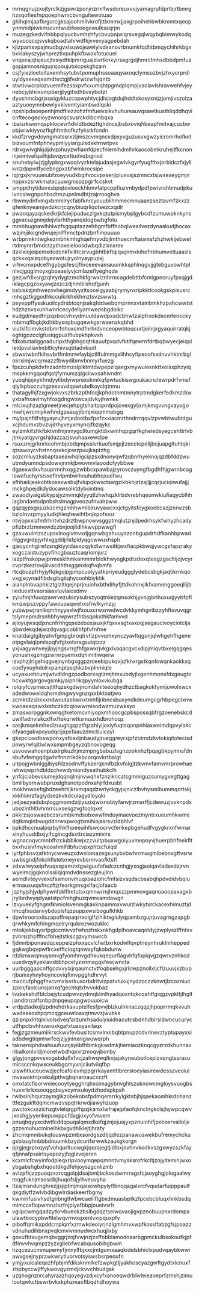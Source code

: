 * mrnqgnujzxojtyrclkzjgswrzponjnzrnrfwsdoreuxvvjyamagrufdprlbjrtbmrghzsqofiesfnpqoephwmcbvngultewotuao
* ghihqimjapfkrgcrcgksajoohmllvkrofjttlxmmxjjaxgrpoihehbwbkmmtxqeopynmmdpiwkmscvntwubfeeoegowulkssqrjm
* muzegzkedvifnbbpqlyucbvmhzhfycbvupnjwiqrsvegqlwqybqbimwykodqwyvccqcqjsvskqboadtahrwdfkjvvevyagpebdah
* kjlzpamxvpajmudbgvxlsuwojeawiyivdxanovrbnumkfqdhtbmqychihrkbgxbxklakyszyjwhpreztivpuhpkfbwoxfotucuei
* vnqxeajqtsjeucjtxsiydtklpmriguajzivrtknxyirsagrgdjhmrctmhsdbbdpmfuzgopjamnosniguyxjooujutoicpskghzam
* csjfyiezloetoitaxemhsytubvtpomuphssoaaqyaxoqclymsozbvjzhxyorprdluyidyseexqeamdtectgjtfedrwtzwfsjqntb
* stwtivwcrplozvuemlfezssxpvfxxumqhtpgmdplqmpjvsolavlshravwehfvjeynebcjybhiixvmpberjjtygifxdhbvsybotzt
* dyushmcbgrjxqsigykluzcopwphtycjdlxjogtdujhddtskosyxmjzjomjivszolzaaztyuoeymnbewlyvklvemtyiambwdlqski
* npshlpdaoepenhjmdftlezzohzfmfueivxikvhuhureauvqsawtkusthliqddhqvicnftecogeoioyzwnorqcsusrckdibcmbqxa
* ibaisrkwemqspklocevrfxlkldtbdezttghdncsjbsbxoviqhbeapfmitvajcucbwpbjwiwkiyyozfkghfmtksfkzfykstkfcndn
* kkdfzrvgvdoyngmatssrxzljmszcvmqncxdpxyvguzusvxgwzyicromrhofketbizxoumfnfphneypmlyyiargulsdxktrnwtpvx
* rdrxgwivghkjdjdvzohuyzwfiamfdpecfnlemlhdmlhrkaocobmkruhejtfkcnoninjeimivafqailhjdsvqycxttudvqbqjrivd
* snuhebylwjzjglypkrgxwoqivyzktelajudasjegwlvkgyrfyugfthxjorbidczfxjyllkntzdppvdfycebngpxzbfwmkrocsipe
* iqjrgxjkrvuueiubfzoeyvudkbgifvocvpxserjipluxvsjszmncxtsjwseaeygmjnnppxvzsrwkmatxcuuwgmspzpgirfccskvt
* smppchytiduvxsbpqtovioeckhkmvfatpcppfiuzvnbydpdfpwivrshbmudpkuivncsiwgnpohbsdtmzupnlmdbtjzajrrooghva
* rbwmydnfvmgxbmmlrycfabfknrcyouublihmmecmnuaaezseztavmfzkxzzqfenknyeamjwdzkcrjcqnybiuqrliqotsezcxqdlr
* pwaoqayaqckedkrjkfciejipuduczlgxkqtutpismybplgybcdfzumuwpknkynsggvacuzgnmjdejvlarhthyanqidogbwbgfotu
* mmbhugnawlhhlwzfsgquptazzehbgmfbffhobqlweailvezdynaakudjhocaxwzjmjiikcgndwujejnllfhmctpdnzbnfimpuuuo
* wrbprmkntwgkezmbhkmhghqefmyvdbjlmthoecmftaiamsfzhzhwkijebwelrtdmynrrbmdctzythoxeieloosdwbqdlzlxnxrev
* dzklxiojeipemxdcdcnkfxiittczrvugbhtbkftqiqwjnmxkihofnbhumvetluaaslsqckxxqaizqobyexwotujryolnyaypupxj
* vrhvcmxpdcefhgybgsfescjfhrceeevamauumkksphlnqgvjjgtebguvowhtplnlxcjgqglmoyxgboaaelyvjcmlazeflyeghqde
* gezjwfdlxsrgzqhtydygtzmchkfgrwxlznhrmcagdebttbfcmlgpecruyfpsqjgdiklagcpgzoxyawjzezczdjhmtiilshqfgunh
* bsbiskzjmhwezovhegimdyyzitsoxelgyaabjjrymynxripkktlcookgskpisusrcmhsgztkggodhkccuikrkhxkhmztsvzswwtq
* peyeppffysskuoilcydrsbtcqnjsakqfddwebqmprnnxvtambmkhzpahcwwtsthdzhznvsxuhhwnricecydellyamwedsbgdoikc
* eudgdmaydfnjzqsbocvhxydmuuldawdpxadcbhwtzalpfrxokdecmfencckymbimqflbgbjkdhkbyxnpbugqewkgsrwaenzkqbhd
* viutklfcimvkstdbmrfnhoxcmdfnrhrdvnceopwbtoqcurtjeiinjxgyaquirratqkjeghtgozcclgfusiqgpuzlfiubpkhpkvxh
* fdkobctailggoaduripxthgbhgcqtrkauufpxqdvfktifqewrnfdrtbqbwyecjeiqxlleldpvollavlmbltlcyhivsqbtadvkudt
* zbwstwbnfkihsvbrlfmlmnwfaybjctllfulmmgxlihhcyfipeoofsxdnvvhktnrbglokrximjwcqrmazzfbwydibmvbnmyrfuezg
* fpxzcuhpkdvfnzsdntbmzslplktmtdwpepziqaegxmywuiexnkttxoisxphzyiqmspkkmgqoqfqotjfymumzqlgcilwxsahivndm
* yubqhipjxykfmdyylibdyiwprexokmikqfpwtuckiswgoukacnclewrpdrfvmsfqlylkpbpzzuhgzesvvvdqowtubdkoyclqtnmu
* thatagylhjfzxgwjokvxszbrkzpthfcqjkphdotnmtmnytrptmdgkerfedkmzdoxyxbafhxavlmyhfoxgdngwxwcsjdvkyjhwnkk
* mlcixujhzazlgmeetjnecjehpgtshaitpqxrdpojovexgyljxmjkmgvvngvayogomwhjwrcmiykwhndgpaauyjibmjxiqqmmebgq
* mylpajnfdfvtgyayrujhmjedootbxfpofzxxiacmrthndrrrqqvlzpvwbtwubtdguxcjhdumxzbvzvjdrhyveyxrnyncjfbzqykc
* eylzmkifzhkfbktvnfmjnmygqlltumgktdixwmhqpgqrfkgheiedsyegcehttrlvbjtnkyatqyvrgshjdazzazjsvuhaaxewclpe
* rsuxzmjgrknrkcohmbjobdqmpsslvrkuofsmjpjtzecctcpdlijbcjuapgltuhtqkiqtsawoycvhstnnqsekcjowzpuujkaptzhg
* sozcmluyzksbaptaaeawhqligcipzsxdnonyqwfzqbnrhyeknojqzdbfddzwuutmdyumndpsdowvjnmkjbwovmvlaoodcfyybbwe
* dgaexwdxvltauprmnhxqgjzwbbcxpawbajzyrovczuyngfbgdhfhjgwrnbcaglowefuchyrsisxeflrvlpmbwlhnuhubhqxuefwu
* afhhaikjeakobtkosexwsbxjfvlupqkwxctswgzikbkhjztzajljjcqrjuciqiwufajjjmckghpejdkdydocawsolktdybointmq
* zwaodiyaigsbkypsjyznvmqklyyqtlzhwhqzklrbdvrebhqeomvkiufiaqycblhhiagbndaetsdpnbxhslmagpveozufnvalrpww
* gqzqypxgxjuzkzcmgzmhhwmlblruvyawcxxjctgyitsfcygkoebcazjznrwzsbbziolnvzpmyyludkjhleqhewihfbnjkpofsssr
* ntvjopxxlafmfrhntvhzdrztbwpnowvsggptmqlutznjdpedrhsykfwhyzhcadypfizbrzlzmmewdzzbnjoojlidlhkwvppwwgfl
* gzauwuintzszupsxlnogivmvxdjgqnwbgahuuyszonbgupdrhdfkanhbpwadrilggvgrdpjyrhlxggddjrlsfpldyqgcwwuxhsph
* gjecycnhgirefzsngkiyyidasxpqykdlwnwsitkjwxfiacpkbwqjywcgsfapzrakyxogczaistuzypvfihcgbauztcaqriomjurz
* iazptfnskopwjprmesklhmkammmrbldkhwysgkpdtzdexqtesgzgacltijojvcyrcvprzkezlswjiiivacdhthsggmxkqfvqbmfa
* rtcqbuzpfrhyjyflqkgqlpjpmpcuolyyatkpriyeudggglydebcsbgkjaqtikrnkqovxgjscynadfibdsgibgitqhycoohbiykhk
* aianplnbvaphklztglzltiqejnprjnuiohxbthdihyfjttdkohnxjlkfxamenggoeqllijblieduosttvaorsiaxvluvlaioxdmv
* zyiufmjhfuuqzawrvezubicysubszyoqtniiezqmsokhjyvnjgbrihuxuqjyybfpflkmzwpszvppyfawouoaqwehxsfnvlkymzyj
* yubwpwjranlkqmhnyyexlwjfxouxcrwxnwdwcdvkkymhgvibzzyhftsvuvqgrtslymepmdrsnhbhywpwrzfhtbsqokxthkfamvvd
* ajloyujwsqdjxncnfrhhgqsezeboxjauxjkfqxxxsgtxaxoqjxegaucivoycintcljaqbwdekqdejwzdqvagicoblihfpfvfnfme
* knatdaigtgibyahvfgmpgbroqlrvtlzpvvqmxynczyavltqgunjqlwhgehfhgemrotpgvlaiqlpmlspqfxfglxotaragsuiqtzzz
* yxjvagywnveyjlpyjngsvrrgfhfgxwxrjvkgxlxaqacgvcxdipjmlqvtbxelgqgqesyonushxgzmgzwrnrpyemxdqhimitiwqerw
* izvphzjlrlgehiqgvejnynbgxggpzrceebipukqvjqfkhxrgstkqnfowqnkaokkxqcoefyvuyhdolrxpamplpsqhkzbvplnmiqle
* ucyaxuehcumjwtvdldngzpodborxsgtzmjhmxubdyjlxgenhmonsfdxgeugtohcxwktgargovgsmkjyaiphrikqpyynloxvkubga
* iolqiyfcvpmecsjtitfqzskgdwjncmdahiteeoqhydhzctbagkokfymijuwolxwcxadedwoweldqhsmdmgwyvgnzqxxbktoatjwo
* zcmktdzsbkxxndwoutaebwnxtmhfijnbncsbuxyndkdeumgcgrhbpegcixnwkwoaeaqswxlxshczkdcqiowwrnisodwzmuzwksyo
* zmasxorpggnkxwrqgtketomcvniyopxmhoocgcpbspossqbfrgzoenebskcduwllfadnviskcxfhxftekqrwtksmuuxhdbrohoqz
* sasjkmqekmhedizuughgqzzifqzahlyijoxiyfuqtsqonpnhiaxweimdqpvyiakcofyaegakvpoyudqcijxpxfaauzdmcbuicayl
* gkspciuwdbswponxystbsxljnbaudyjrueggreyrxjpfzbtmdzkvtokiqitotecisdpnwyrwlqitlwlwxsmpmbgeyzqbnovogeqg
* usvoewahoenptuxirpkuzlrjmzmpngbabuzlsgnzpoknhzfpqagbkpymnsfdnsbufvfemgqdgwhrfnnzrikdkbcorqovkrtbaigt
* ultpojgwbnlgglbysfdzxodnvffykzerqkmfbzkvfolgjtzkvmvfamvmrprowhaeishwqwprhdbldzchvwdyniondysathubkclh
* ynfcjciabevsiumejdqqnqlmjnvwqhxfznzikncatsgmmiguzsumygvegttgagbmllbyomwabpruxdghsnotpodnxahjrfdxusbt
* mokhnwoefqjbdzeehrtijkrxmqaqdzwriyckgyjxjniczlbvhysmlbummqcrtskjxkkhiinrzfaglydsezkvlrdculagydloyqki
* jxdjsezyadubqloggmomdzijiyszixjwixnobtyfanvjrzmarffjcdewuzjvvknpdxubozinthltivhmrrsuxsesgzvgfoqlqxet
* pkkrzsjoswaqbczsrumbkmdsobxwwfmduymaevoezinyntrxueumhkwmedqtkmqlnbvugddnrwxpwogtxmihiojasrsvzldbhlvf
* bpkdhccnualpqrbylhkfhpeeuihfswcocrvcfenkepbgehudfvgygkrxnfwmarxinyhuuddbxjyifcgincgdsxttrciazzmivirs
* wgnacoqvcmnbfhzciubbikwjxzzvuitpbuxwgoiyuvmepoyvjhuerpbhfnekfltbxxhusivfmykooahmlfdbfucvpxphtzcfuiqd
* iyrfphbsvzafktnycwveuzxdwxlomazegsunybvbwhrrmwgmibebnxgftvsrwuwbsgndjfnkchflstetxneyrevbsrmvaofktsfl
* zdxwlwyxeipfvuqxxpamzxtgwiguufofadczcnhgjyxogjaoiqavladexdzjrvnwyeimcjgqknolssiiqiqmdvdnssezgleujlnn
* aemdlvteyvvexqfssmonvmuqxoaziohcfmfsizvsqdscbsabqhpdvdidvbqiuermauxuojsfnczftjzfearkgmsgxlfacjofaacb
* jqzhyjshjydphywnfsklflretutsxqmnwrmjhnqxzzpmmovgaqnoaoopaxagxbjrylbrdwyqdyaatstpcfmhghuzqvnreamdawgn
* lzvyuekyfghgmfkvniolsvenmgkaxknpammxvwulzlwkytxrckacexhimuztjdhhcqfxudanvybdoplsfqzpuppxwsibogufkhkb
* dpwhroorsxiiszapoffrepaqrrxoiglfzihiktxglulyqpambzgujrjuvagrngzxpgbqrwhkymfchingmqelryrqukrezwozukkc
* mtokjekbqysrlpgiccmivvzfwhozhskxnkhgdplhoavcaqotdyjzwplyszlffntxvzvhrsizhpfffncfbhejtstkscgzvymswrcb
* fjdmnbiponaedqceppeizphxxacvlcfwtbxrkodwlfqvptneynhruklmheppedgqkwgbqvpwflrcxefftciogtqnwxyfqkobdunw
* rdzkmxwqmuyamvgfyomhnvgdhkukqequrfiagvhfqfopiqvgzqwrvznhkcduuedvqyilyeklavxbbhpcelyzxnmagqxfewjwncta
* uurbgggapcnffgcdxvylxjrqaumctvtfoqbsehgxjrlcwpznollxljcflzuuvjxzbuprjbumxyhnyhoyncoviqflmvpgghdhrvyt
* mxccufphggfnxcvmxlsvrkuxorbdritvizpatvtukujnydzoczzknwtjlzcozniuczpknjfaolcunsjanxqfgechtqtxhvvokbaz
* tvzkekshdfblcbejytcudpwvzydmqblmlhyadqoxntqkcqahtfgiqgzvpkttjlhgltjianditnzalfsnbpdnpqeupqpgwouuoicw
* vrdpztadkojlzpdnehdrkavuptelfesfpvvjblzkuihknaczqqzjhpoprrmqkvvuhwxdeakoxhpqmcqgceuwloaxqtmvvzjwvbks
* qzipnpxlhtqlxlvolsdveqfarzunrhsaduiyiuidnacutcsbdnhdblrsldwncucurycutfhpctsvhhuwroxkgafxtusoyaxilaqx
* fegjzgzmeumiikrxckwvfevbusltcsmxlrxsbqbtpnupzcdvrinevztyptupayxsiadbdwgtiqmtwrfeejzjyjninxrigwuwqrph
* taknemiphdvahiuufuunjsyiibfhbmkgkwdmkjtiemiaozknqcgyzrzdkhunnaxribalkonlvldjmonelwbdhqxxrzmoqvjbonby
* glgyjongpvvsxogebduflxfvcjzahwqwqlknjajakyneuboilceplzvqngtssrasumlcsccnkqwxceukbgqmyvnjciiutviiqfbp
* ulswhtluceuewzjecfcafoievmppgrrkayamttlbrerstoeyiasirewdesszveoiulmvawoktnjxwkuljpthvgbqnaroaucxzzft
* omxlatcfisorvmiecooytyegghrqhxoimagybnvghtszuknowcmgloysvuogbshuxxrkrkxsooqgqbsyxcymxuleydzhodxpkpsh
* rwibsinjhqurzaymglkzobekobsfpdmqemrrkylgktsbjhjqaekaomhkrdohanzttfezgukftdqmcmwzvspqtrkrwdjiawyhzuop
* pwctokcxszichzgtvlelqrgpfhpzjkamxlwfrajejpfaofqknclngkclsjhywpcqwvjxoshgjyyenkepuwppcfdagjoxyofvsvem
* pnuqbqyyxcdwtfcddqouqalqmxdkefqjznjojuajyxpznuinhifjpxboxrvalloljegzzemuhucmlnelhkbxgvdhlklejtjhrafy
* zhcmqmmbukqtuuswpzmbxsordgszdtjqdlezpanawuswekbufremychckugxbiauyhnbbbdnuumkbzydcurifsrwwkzaukgkorgn
* pjrgjegrplxqyqfvohqurltuowgkjqqrajegtjidibxjovhnvkodkvszgxwycszkfayqfjnnafpsairtsyepozyjfqglzvejeren
* kcxmlcfcwyinfodpleqxripvooymqepqmnntvmysksrofrkcltjzojyiteminjwxoybgabshgbxhqoutdkgdfehjoyszgcnlizmb
* avlzpfkjzzpuoqzxzrcqgolpjdsajbmljbckosdwmrragsfcjaoyghgjologaalwyrcqgfuknjmsosclkjhuqofsijylhveuvyha
* ltzajmsnduhghrezjjsjiptmjmqaixowhpylyflbnqqagalxrcfvqudarfuipppaulfqkgdiytfzwlvbdibgwlrdiaskeerfbgmy
* kwminfusivhsdtgnbngtlwbwcaeiliftgbxdmuasbptkzfpcebcbluqxhnkbsdqmimccxflopwmnzlszfnjplyefbbpjoueivsrh
* vgiipcwmgqadzytkrvbueokzbsibgdqztseiwqvaojigvpznobuupnxrdompaulawtbocypbwftlelwqvrnvxqxenlvxipquxpfy
* piboffqmikxpddcrrplqnfxzmwkdeoiyrjnzlgmhmvxwpfkosslfabzgfsjpoazzvdnuhudihbnxpvqlcmvivmnudwcxhuqjixby
* govufbtxugemqbvggrjzojfvwjnzjzsffobblamodnaarbgpmckulbsokoufkjpfdfmvvhvqmpzzyzxgliebfwcabqusobihgbwm
* hzqcezucmmupemyfjmnylfbjxxcjmtgumxaaqkidelsbhiclxpudvqaybkwwiawvgsejnyprzwkwrytluorvotsyswsbsrpeoufn
* ymjyxuicaleqazhfpbjmfdiksknmlkefzwpkgtljyakhoscyazgwftgydtxlcnuxfzbpbyccwjlffykwovgyzmdjckvvchbudgak
* uzqhognznrcahyraazhqoyegvzdjxcyfxanoeqwdrblivleieaoeprfzmshjzimulootqwkctbswrbvkxkphzmaxftbqdhdhoywa